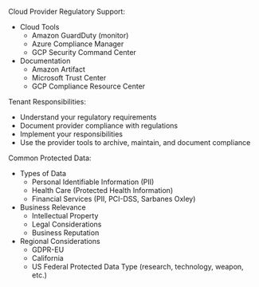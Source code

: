 Cloud Provider Regulatory Support:
- Cloud Tools
	- Amazon GuardDuty (monitor)
	- Azure Compliance Manager
	- GCP Security Command Center
- Documentation
	- Amazon Artifact
	- Microsoft Trust Center
	- GCP Compliance Resource Center

Tenant Responsibilities:
- Understand your regulatory requirements
- Document provider compliance with regulations
- Implement your responsibilities
- Use the provider tools to archive, maintain, and document compliance

Common Protected Data:
- Types of Data
	- Personal Identifiable Information (PII)
	- Health Care (Protected Health Information)
	- Financial Services (PII, PCI-DSS, Sarbanes Oxley)
- Business Relevance
	- Intellectual Property
	- Legal Considerations
	- Business Reputation
- Regional Considerations
	- GDPR-EU
	- California
	- US Federal Protected Data Type (research, technology, weapon, etc.)